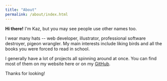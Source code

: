 ```yaml
---
title: "About"
permalink: /about/index.html
---
```


**Hi there!** I'm Kaz, but you may see people use other names too. 

I wear many hats -- web developer, illustrator, professional software destroyer, pigeon wrangler. My main interests include liking birds and all the books you were forced to read in school.

I generally have a lot of projects all spinning around at once. You can find most of them on my website here or on my [GitHub](https://github.com/perappu).

Thanks for looking!